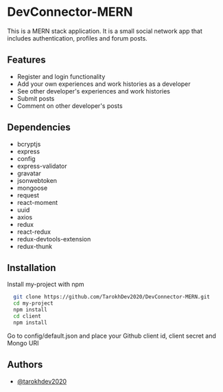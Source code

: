 
# DevConnector-MERN

This is a MERN stack application. It is a small social network app that includes authentication, profiles and forum posts.

## Features
* Register and login functionality
* Add your own experiences and work histories as a developer
* See other developer's experiences and work histories
* Submit posts
* Comment on other developer's posts

## Dependencies

- bcryptjs
- express
- config
- express-validator
- gravatar
- jsonwebtoken
- mongoose
- request
- react-moment
- uuid
- axios
- redux
- react-redux
- redux-devtools-extension
- redux-thunk

## Installation

Install my-project with npm

```bash
  git clone https://github.com/TarokhDev2020/DevConnector-MERN.git
  cd my-project
  npm install
  cd client
  npm install
```
Go to config/default.json and place your Github client id, client secret and Mongo URI
## Authors

- [@tarokhdev2020](https://www.github.com/TarokhDev2020)

